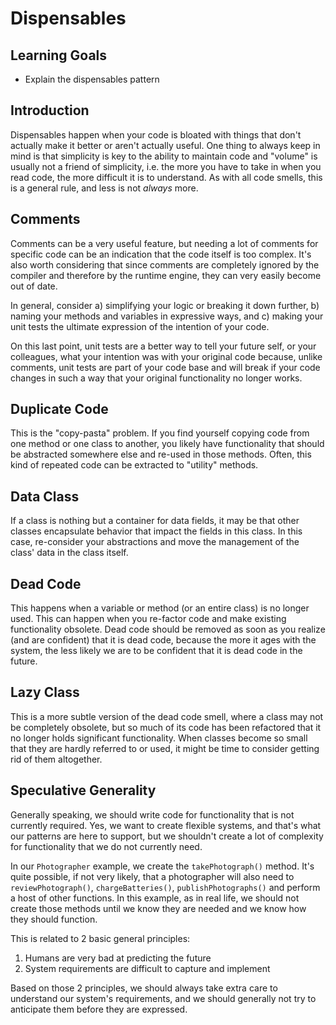 # Dispensables

## Learning Goals

- Explain the dispensables pattern

## Introduction

Dispensables happen when your code is bloated with things that don't actually
make it better or aren't actually useful. One thing to always keep in mind is
that simplicity is key to the ability to maintain code and "volume" is usually
not a friend of simplicity, i.e. the more you have to take in when you read
code, the more difficult it is to understand. As with all code smells, this is a
general rule, and less is not _always_ more.

## Comments

Comments can be a very useful feature, but needing a lot of comments for
specific code can be an indication that the code itself is too complex. It's
also worth considering that since comments are completely ignored by the
compiler and therefore by the runtime engine, they can very easily become out of
date.

In general, consider a) simplifying your logic or breaking it down further, b)
naming your methods and variables in expressive ways, and c) making your unit
tests the ultimate expression of the intention of your code.

On this last point, unit tests are a better way to tell your future self, or
your colleagues, what your intention was with your original code because, unlike
comments, unit tests are part of your code base and will break if your code
changes in such a way that your original functionality no longer works.

## Duplicate Code

This is the "copy-pasta" problem. If you find yourself copying code from one
method or one class to another, you likely have functionality that should be
abstracted somewhere else and re-used in those methods. Often, this kind of
repeated code can be extracted to "utility" methods.

## Data Class

If a class is nothing but a container for data fields, it may be that other
classes encapsulate behavior that impact the fields in this class. In this case,
re-consider your abstractions and move the management of the class' data in the
class itself.

## Dead Code

This happens when a variable or method (or an entire class) is no longer used.
This can happen when you re-factor code and make existing functionality
obsolete. Dead code should be removed as soon as you realize (and are confident)
that it is dead code, because the more it ages with the system, the less likely
we are to be confident that it is dead code in the future.

## Lazy Class

This is a more subtle version of the dead code smell, where a class may not be
completely obsolete, but so much of its code has been refactored that it no
longer holds significant functionality. When classes become so small that they
are hardly referred to or used, it might be time to consider getting rid of them
altogether.

## Speculative Generality

Generally speaking, we should write code for functionality that is not currently
required. Yes, we want to create flexible systems, and that's what our patterns
are here to support, but we shouldn't create a lot of complexity for
functionality that we do not currently need.

In our `Photographer` example, we create the `takePhotograph()` method. It's
quite possible, if not very likely, that a photographer will also need to
`reviewPhotograph()`, `chargeBatteries()`, `publishPhotographs()` and perform a
host of other functions. In this example, as in real life, we should not create
those methods until we know they are needed and we know how they should
function.

This is related to 2 basic general principles:

1. Humans are very bad at predicting the future
2. System requirements are difficult to capture and implement

Based on those 2 principles, we should always take extra care to understand our
system's requirements, and we should generally not try to anticipate them before
they are expressed.
